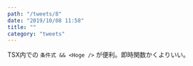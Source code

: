```yaml
---
path: "/tweets/8"
date: "2019/10/08 11:58"
title: ""
category: "tweets"
---
```


TSX内での `条件式 && <Hoge />` が便利。即時関数かくよりいい。